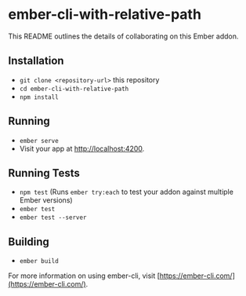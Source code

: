 # ember-cli-with-relative-path

This README outlines the details of collaborating on this Ember addon.

## Installation

* `git clone <repository-url>` this repository
* `cd ember-cli-with-relative-path`
* `npm install`

## Running

* `ember serve`
* Visit your app at [http://localhost:4200](http://localhost:4200).

## Running Tests

* `npm test` (Runs `ember try:each` to test your addon against multiple Ember versions)
* `ember test`
* `ember test --server`

## Building

* `ember build`

For more information on using ember-cli, visit [https://ember-cli.com/](https://ember-cli.com/).
